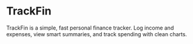 # TrackFin
TrackFin is a simple, fast personal finance tracker. Log income and expenses, view smart summaries, and track spending with clean charts.

